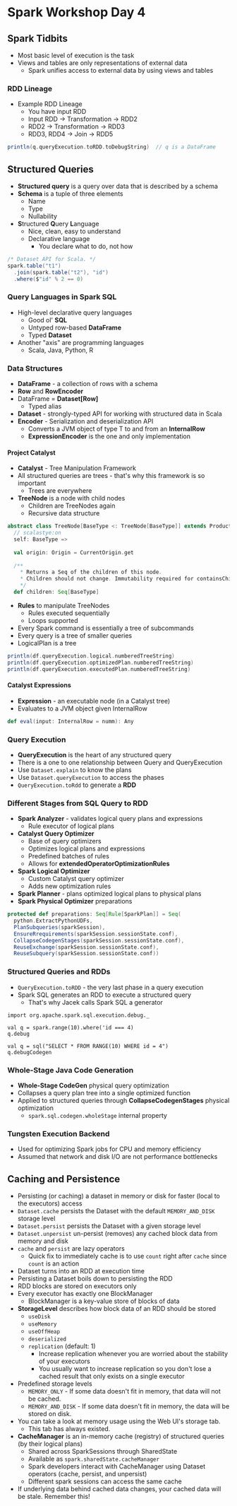 # Spark Workshop Day 4

## Spark Tidbits
- Most basic level of execution is the task
- Views and tables are only representations of external data
  - Spark unifies access to external data by using views and tables
  
### RDD Lineage
- Example RDD Lineage
  - You have input RDD
  - Input RDD -> Transformation -> RDD2
  - RDD2 -> Transformation -> RDD3
  - RDD3, RDD4 -> Join -> RDD5
```scala
println(q.queryExecution.toRDD.toDebugString)  // q is a DataFrame
```

## Structured Queries
- **Structured query** is a query over data that is described by a schema
- **Schema** is a tuple of three elements
  - Name
  - Type
  - Nullability
- **S**tructured **Q**uery **L**anguage
  - Nice, clean, easy to understand
  - Declarative language
    - You declare what to do, not how
```scala
/* Dataset API for Scala. */
spark.table("t1")
  .join(spark.table("t2"), "id")
  .where($"id" % 2 == 0)
```

### Query Languages in Spark SQL
- High-level declarative query languages
  - Good ol' **SQL**
  - Untyped row-based **DataFrame**
  - Typed **Dataset**
- Another "axis" are programming languages
  - Scala, Java, Python, R
  
### Data Structures
- **DataFrame** - a collection of rows with a schema
- **Row** and **RowEncoder**
- DataFrame = **Dataset[Row]**
  - Typed alias
- **Dataset** - strongly-typed API for working with structured data in Scala
- **Encoder** - Serialization and deserialization API
  - Converts a JVM object of type T to and from an **InternalRow**
  - **ExpressionEncoder** is the one and only implementation
  
#### Project Catalyst
- **Catalyst** - Tree Manipulation Framework
- All structured queries are trees - that's why this framework is so important
  - Trees are everywhere
- **TreeNode** is a node with child nodes
  - Children are TreeNodes again
  - Recursive data structure
```scala
abstract class TreeNode[BaseType <: TreeNode[BaseType]] extends Product {
  // scalastye:on
  self: BaseType =>
  
  val origin: Origin = CurrentOrigin.get
  
  /**
    * Returns a Seq of the children of this node.
    * Children should not change. Immutability required for containsChild optimization
    */
  def children: Seq[BaseType]
```
- **Rules** to manipulate TreeNodes
  - Rules executed sequentially
  - Loops supported
- Every Spark command is essentially a tree of subcommands
- Every query is a tree of smaller queries
- LogicalPlan is a tree
```scala
println(df.queryExecution.logical.numberedTreeString)
println(df.queryExecution.optimizedPlan.numberedTreeString)
println(df.queryExecution.executedPlan.numberedTreeString)
```

#### Catalyst Expressions
- **Expression** - an executable node (in a Catalyst tree)
- Evaluates to a JVM object given InternalRow
```scala
def eval(input: InternalRow = numm): Any
```

### Query Execution
- **QueryExecution** is the heart of any structured query
- There is a one to one relationship between Query and QueryExecution
- Use `Dataset.explain` to know the plans
- Use `Dataset.queryExecution` to access the phases
- `QueryExecution.toRdd` to generate a **RDD**

### Different Stages from SQL Query to RDD
- **Spark Analyzer** - validates logical query plans and expressions
  - Rule executor of logical plans
- **Catalyst Query Optimizer**
  - Base of query optimizers
  - Optimizes logical plans and expressions
  - Predefined batches of rules
  - Allows for **extendedOperatorOptimizationRules**
- **Spark Logical Optimizer**
  - Custom Catalyst query optimizer
  - Adds new optimization rules
- **Spark Planner** - plans optimized logical plans to physical plans
- **Spark Physical Optimizer** preparations
```scala
protected def preparations: Seq[Rule[SparkPlan]] = Seq(
  python.ExtractPythonUDFs,
  PlanSubqueries(sparkSession),
  EnsureRrequirements(sparkSession.sessionState.conf),
  CollapseCodegenStages(sparkSession.sessionState.conf),
  ReuseExchange(sparkSession.sessionState.conf),
  ReuseSubquery(sparkSession.sessionState.conf))
```

### Structured Queries and RDDs
- `QueryExecution.toRDD` - the very last phase in a query execution
- Spark SQL generates an RDD to execute a structured query
  - That's why Jacek calls Spark SQL a generator
```
import org.apache.spark.sql.execution.debug._

val q = spark.range(10).where('id === 4)
q.debug

val q = sql("SELECT * FROM RANGE(10) WHERE id = 4")
q.debugCodegen
```

### Whole-Stage Java Code Generation
- **Whole-Stage CodeGen** physical query optimization
- Collapses a query plan tree into a single optimized function
- Applied to structured queries through **CollapseCodegenStages** physical optimization
  - `spark.sql.codegen.wholeStage` internal property

### Tungsten Execution Backend
- Used for optimizing Spark jobs for CPU and memory efficiency
- Assumed that network and disk I/O are not performance bottlenecks

## Caching and Persistence
- Persisting (or caching) a dataset in memory or disk for faster (local to the executors) access
- `Dataset.cache` persists the Dataset with the default `MEMORY_AND_DISK` storage level
- `Dataset.persist` persists the Dataset with a given storage level
- `Dataset.unpersist` un-persist (removes) any cached block data from memory and disk
- `cache` and `persist` are lazy operators
  - Quick fix to immediately cache is to use `count` right after `cache` since `count` is an action
- Dataset turns into an RDD at execution time
- Persisting a Dataset boils down to persisting the RDD
- RDD blocks are stored on executors only
- Every executor has exactly one BlockManager
  - BlockManager is a key-value store of blocks of data
- **StorageLevel** describes how block data of an RDD should be stored
  - `useDisk`
  - `useMemory`
  - `useOffHeap`
  - `deserialized`
  - `replication` (default: 1)
    - Increase replication whenever you are worried about the stability of your executors
    - You usually want to increase replication so you don't lose a cached result that only exists on a single executor
- Predefined storage levels
  - `MEMORY_ONLY` - If some data doesn't fit in memory, that data will not be cached.
  - `MEMORY_AND_DISK` - If some data doesn't fit in memory, the data will be stored on disk.
- You can take a look at memory usage using the Web UI's storage tab.
  - This tab has always existed.
- **CacheManager** is an in-memory cache (registry) of structured queries (by their logical plans)
  - Shared across SparkSessions through SharedState
  - Available as `spark.sharedState.cacheManager`
  - Spark developers interact with CacheManager using Dataset operators (cache, persist, and unpersist)
  - Different spark sessions can access the same cache
- If underlying data behind cached data changes, your cached data will be stale. Remember this!

